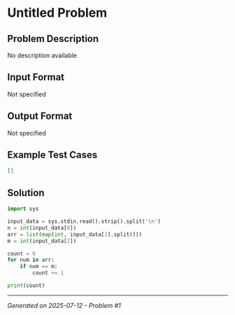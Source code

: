 # Untitled Problem

## Problem Description
No description available

## Input Format
Not specified

## Output Format
Not specified

## Example Test Cases
```json
[]
```

## Solution
```python
import sys

input_data = sys.stdin.read().strip().split('\n')
n = int(input_data[0])
arr = list(map(int, input_data[1].split()))
m = int(input_data[2])

count = 0
for num in arr:
    if num == m:
        count += 1

print(count)
```

---
*Generated on 2025-07-12 - Problem #1*